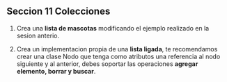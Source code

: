 ## Seccion 11 Colecciones

1. Crea una **lista de mascotas** modificando el ejemplo realizado en la sesion anterio.

2. Crea un implementacion propia de una **lista ligada**, te recomendamos crear una clase Nodo que tenga como atributos una referencia al nodo siguiente y al anterior, debes soportar las operaciones **agregar elemento, borrar y buscar**.
